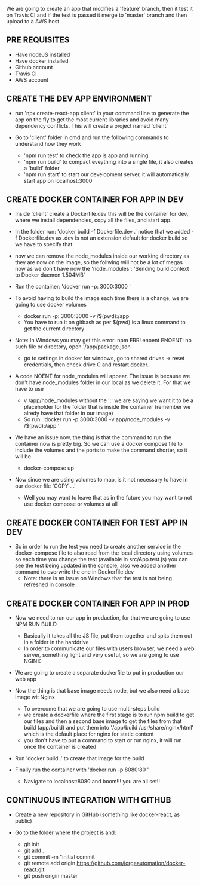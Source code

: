 We are going to create an app that modifies a 'feature' branch, then it test it on Travis CI and if the test is passed it merge to 'master' branch and then upload to a AWS host.

PRE REQUISITES
--------------

- Have nodeJS installed
- Have docker installed
- Github account
- Travis CI
- AWS account

CREATE THE DEV APP ENVIRONMENT
------------------------------

- run 'npx create-react-app client' in your command line to generate the app on the fly to get the most current libraries and avoid many dependency conflicts. This will create a project named 'client'

- Go to 'client' folder in cmd and run the following commands to understand how they work
    - 'npm run test' to check the app is app and running
    - 'npm run build' to compact eveything into a single file, it also creates a 'build' folder
    - 'npm run start' to start our development server, it will automatically start app on localhost:3000

CREATE DOCKER CONTAINER FOR APP IN DEV
--------------------------------------

- Inside 'client' create a Dockerfile.dev this will be the container for dev, where we install dependencies, copy all the files, and start app.

- In the folder run: 'docker build -f Dockerfile.dev .' notice that we added -f Dockerfile.dev as .dev is not an extension default for docker build so we have to specify that

- now we can remove the node_modules inside our working directory as they are now on the image, so the follwing will not be a lot of megas now as we don't have now the 'node_modules': 'Sending build context to Docker daemon  1.504MB'

- Run the container: 'docker run -p: 3000:3000 <imageid>'

- To avoid having to build the image each time there is a change, we are going to use docker volumes
    - docker run -p: 3000:3000 -v /$(pwd):/app <imageid> 
    - You have to run it on gitbash as per $(pwd) is a linux command to get the current directory

- Note: In Windows you may get this error: npm ERR! enoent ENOENT: no such file or directory, open '/app/package.json
    - go to settings in docker for windows, go to shared drives -> reset credentials, then check drive C and restart docker.

- A code NOENT for node_modules will appear. The issue is because we don't have node_modules folder in our local as we delete it. For that we have to use
    - v /app/node_modules without the ':' we are saying we want it to be a placeholder for the folder that is inside the container (remember we alredy have that folder in our image)
    - So run: 'docker run -p 3000:3000 -v app/node_modules -v /$(pwd):/app <imageid>'

- We have an issue now, the thing is that the command to run the container now is pretty big. So we can use a docker compose file to include the volumes and the ports to make the command shorter, so it will be
    - docker-compose up

- Now since we are using volumes to map, is it not necessary to have in our docker file 'COPY . .'
    - Well you may want to leave that as in the future you may want to not use docker compose or volumes at all

CREATE DOCKER CONTAINER FOR TEST APP IN DEV
-------------------------------------------

- So in order to run the test you need to create another service in the docker-compose file to also read from the local directory using volumes so each time you change the test (available in src/App.test.js) you can see the test being updated in the console, also we added another command to overwrite the one in Dockerfile.dev
    - Note: there is an issue on Windows that the test is not being refreshed in console

CREATE DOCKER CONTAINER FOR APP IN PROD
---------------------------------------

- Now we need to run our app in production, for that we are going to use NPM RUN BUILD
    - Basically it takes all the JS file, put them together and spits them out in a folder in the harddrive
    - In order to communicate our files with users browser, we need a web server, something light and very useful, so we are going to use NGINX

- We are going to create a separate dockerfile to put in production our web app

- Now the thing is that base image needs node, but we also need a base image wit Nginx
    - To overcome that we are going to use multi-steps build
    - we create a dockerfile where the first stage is to run npm build to get our files and then a second base image to get the files from that build (app/build) and put them into '/app/build /usr/share/nginx/html' which is the default place for nginx for static content
    - you don't have to put a command to start or run nginx, it will run once the container is created

- Run 'docker build .' to create that image for the build

- Finally run the container with 'docker run -p 8080:80 <image id>'
    - Navigate to localhost:8080 and boom!!! you are all set!!

CONTINUOUS INTEGRATION WITH GITHUB
----------------------------------

- Create a new repository in GitHub (something like docker-react, as public)

- Go to the folder where the project is and:
    - git init
    - git add .
    - git commit -m "initial commit
    - git remote add origin https://github.com/jorgeautomation/docker-react.git
    - git push origin master


